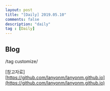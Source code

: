 ```yaml
---
layout: post
title: "[Daily] 2019.05.10"
comments: false
description: "daily"
tag : [Daily]
---
```


## Blog

/tag customize/<br>

[참고자료]<br>
[https://github.com/lanyonm/lanyonm.github.io](https://github.com/lanyonm/lanyonm.github.io)

